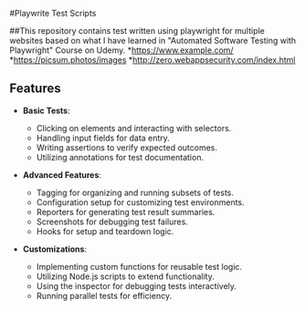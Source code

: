 #Playwrite Test Scripts

##This repository contains test written using playwright for multiple websites based on what I have learned in "Automated Software Testing with Playwright" Course on Udemy.
*https://www.example.com/
*https://picsum.photos/images
*http://zero.webappsecurity.com/index.html

## Features

- **Basic Tests**:
  - Clicking on elements and interacting with selectors.
  - Handling input fields for data entry.
  - Writing assertions to verify expected outcomes.
  - Utilizing annotations for test documentation.

- **Advanced Features**:
  - Tagging for organizing and running subsets of tests.
  - Configuration setup for customizing test environments.
  - Reporters for generating test result summaries.
  - Screenshots for debugging test failures.
  - Hooks for setup and teardown logic.

- **Customizations**:
  - Implementing custom functions for reusable test logic.
  - Utilizing Node.js scripts to extend functionality.
  - Using the inspector for debugging tests interactively.
  - Running parallel tests for efficiency.
